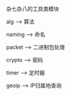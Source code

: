 杂七杂八的工具类模块

alg --> 算法

naming --> 命名

packet --> 二进制包处理

crypto --> 密码

timer --> 定时器

geoip --> IP归属地查询
